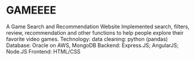 # GAMEEEE
A Game Search and Recommendation Website
Implemented search, filters, review, recommendation and other functions to help people explore their favorite video games.
Technology: 
data cleaning: python (pandas) 
Database: Oracle on AWS, MongoDB
Backend: Express.JS; AngularJS; Node.JS
Frontend: HTML/CSS
